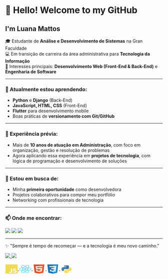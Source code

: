# 👋 Hello! Welcome to my GitHub  

## I'm Luana Mattos  

🎓 Estudante de **Análise e Desenvolvimento de Sistemas** na Gran Faculdade  
💻 Em transição de carreira da área administrativa para **Tecnologia da Informação**  
🚀 Interesses principais: **Desenvolvimento Web (Front-End & Back-End)** e **Engenharia de Software**  

---

### 🌱 Atualmente estou aprendendo:
- **Python** e **Django** (Back-End)  
- **JavaScript, HTML, CSS** (Front-End)  
- **Flutter** para desenvolvimento mobile  
- Boas práticas de **versionamento com Git/GitHub**  

---

### 🔭 Experiência prévia:
- Mais de **10 anos de atuação em Administração**, com foco em organização, gestão e resolução de problemas  
- Agora aplicando essa experiência em **projetos de tecnologia**, com lógica de programação e desenvolvimento de soluções  

---

### 👯 Estou em busca de:
- Minha **primeira oportunidade** como desenvolvedora  
- Projetos colaborativos para compor meu portfólio  
- Networking com profissionais de tecnologia  

---

### 📫 Onde me encontrar:
<div> 
  <a href="https://instagram.com/luanamattos13" target="_blank"><img src="https://img.shields.io/badge/-Instagram-%23E4405F?style=for-the-badge&logo=instagram&logoColor=white" target="_blank"></a>
  <a href = "mailto:luanamattospt@gmail.com"><img src="https://img.shields.io/badge/-Gmail-%23333?style=for-the-badge&logo=gmail&logoColor=white" target="_blank"></a>
   <a href="https://www.linkedin.com/in/luana-souza-mattos/" target="_blank"><img src="https://img.shields.io/badge/-LinkedIn-%230077B5?style=for-the-badge&logo=linkedin&logoColor=white" target="_blank"></a> 
</div>

---

✨ "Sempre é tempo de recomeçar — e a tecnologia é meu novo caminho." 
<div>
  <a href="https://beacons.ai/luanamattos">
  <img height="180" src="https://github-readme-stats.vercel.app/api?username=LuanaMattos&show_icons=true&theme=ambient_gradient#gh-dark-mode-only"/>
  <img height="180" src="https://github-readme-stats.vercel.app/api/top-langs/?username=LuanaMattos&layout=compact&langs_count-16&theme=ambient_gradient#gh-dark-mode-only"/>
<div>
    
<div style="display: inline_block"><br>
  <img align="center" alt="Rafa-Js" height="30" width="40" src="https://raw.githubusercontent.com/devicons/devicon/master/icons/javascript/javascript-plain.svg">
  <img align="center" alt="Rafa-React" height="30" width="40" src="https://raw.githubusercontent.com/devicons/devicon/master/icons/react/react-original.svg">
  <img align="center" alt="Rafa-HTML" height="30" width="40" src="https://raw.githubusercontent.com/devicons/devicon/master/icons/html5/html5-original.svg">
  <img align="center" alt="Rafa-CSS" height="30" width="40" src="https://raw.githubusercontent.com/devicons/devicon/master/icons/css3/css3-original.svg">
  <img align="center" alt="Rafa-Python" height="30" width="40" src="https://raw.githubusercontent.com/devicons/devicon/master/icons/python/python-original.svg">
</div>

##



